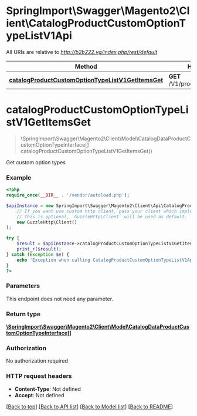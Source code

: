 # SpringImport\Swagger\Magento2\Client\CatalogProductCustomOptionTypeListV1Api

All URIs are relative to *http://b2b222.vg/index.php/rest/default*

Method | HTTP request | Description
------------- | ------------- | -------------
[**catalogProductCustomOptionTypeListV1GetItemsGet**](CatalogProductCustomOptionTypeListV1Api.md#catalogProductCustomOptionTypeListV1GetItemsGet) | **GET** /V1/products/options/types | 


# **catalogProductCustomOptionTypeListV1GetItemsGet**
> \SpringImport\Swagger\Magento2\Client\Model\CatalogDataProductCustomOptionTypeInterface[] catalogProductCustomOptionTypeListV1GetItemsGet()



Get custom option types

### Example
```php
<?php
require_once(__DIR__ . '/vendor/autoload.php');

$apiInstance = new SpringImport\Swagger\Magento2\Client\Api\CatalogProductCustomOptionTypeListV1Api(
    // If you want use custom http client, pass your client which implements `GuzzleHttp\ClientInterface`.
    // This is optional, `GuzzleHttp\Client` will be used as default.
    new GuzzleHttp\Client()
);

try {
    $result = $apiInstance->catalogProductCustomOptionTypeListV1GetItemsGet();
    print_r($result);
} catch (Exception $e) {
    echo 'Exception when calling CatalogProductCustomOptionTypeListV1Api->catalogProductCustomOptionTypeListV1GetItemsGet: ', $e->getMessage(), PHP_EOL;
}
?>
```

### Parameters
This endpoint does not need any parameter.

### Return type

[**\SpringImport\Swagger\Magento2\Client\Model\CatalogDataProductCustomOptionTypeInterface[]**](../Model/CatalogDataProductCustomOptionTypeInterface.md)

### Authorization

No authorization required

### HTTP request headers

 - **Content-Type**: Not defined
 - **Accept**: Not defined

[[Back to top]](#) [[Back to API list]](../../README.md#documentation-for-api-endpoints) [[Back to Model list]](../../README.md#documentation-for-models) [[Back to README]](../../README.md)

